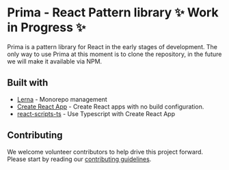 # Prima - React Pattern library ✨ Work in Progress ✨

Prima is a pattern library for React in the early stages of development. The only way to use Prima at this moment is to clone the repository, in the future we will make it available via NPM.

## Built with

- [Lerna](https://github.com/lerna/lerna) - Monorepo management
- [Create React App](https://github.com/facebook/create-react-app) - Create React apps with no build configuration.
- [react-scripts-ts](https://github.com/wmonk/create-react-app-typescript) - Use Typescript with Create React App

## Contributing

We welcome volunteer contributors to help drive this project forward. Please start by reading our [contributing guidelines](contributing).
